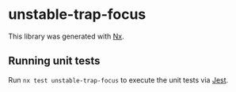 # unstable-trap-focus

This library was generated with [Nx](https://nx.dev).

## Running unit tests

Run `nx test unstable-trap-focus` to execute the unit tests via [Jest](https://jestjs.io).
